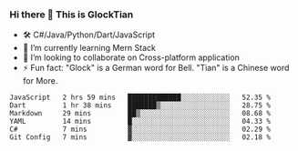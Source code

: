 ### Hi there 👋 This is GlockTian

- 🛠️ C#/Java/Python/Dart/JavaScript
- 🌱 I’m currently learning Mern Stack
- 👯 I’m looking to collaborate on Cross-platform application
- ⚡ Fun fact: "Glock" is a German word for Bell. "Tian" is a Chinese word for More.


<!--START_SECTION:waka-->

```text
JavaScript   2 hrs 59 mins   █████████████░░░░░░░░░░░░   52.35 %
Dart         1 hr 38 mins    ███████▒░░░░░░░░░░░░░░░░░   28.75 %
Markdown     29 mins         ██▒░░░░░░░░░░░░░░░░░░░░░░   08.68 %
YAML         14 mins         █░░░░░░░░░░░░░░░░░░░░░░░░   04.33 %
C#           7 mins          ▓░░░░░░░░░░░░░░░░░░░░░░░░   02.29 %
Git Config   7 mins          ▓░░░░░░░░░░░░░░░░░░░░░░░░   02.18 %
```

<!--END_SECTION:waka-->

<!--
**GlockTian/GlockTian** is a ✨ _special_ ✨ repository because its `README.md` (this file) appears on your GitHub profile.

Here are some ideas to get you started:

- 🔭 I’m currently working on ...
- 🌱 I’m currently learning ...
- 👯 I’m looking to collaborate on ...
- 🤔 I’m looking for help with ...
- 💬 Ask me about ...
- 📫 How to reach me: ...
- 😄 Pronouns: ...
- ⚡ Fun fact: ...
-->
